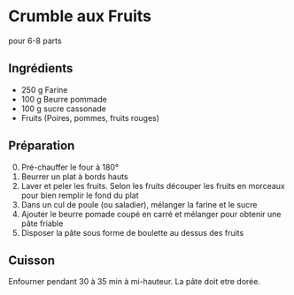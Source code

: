 # Crumble aux Fruits

pour 6-8 parts

## Ingrédients
* 250 g Farine
* 100 g Beurre pommade
* 100 g sucre cassonade
* Fruits (Poires, pommes, fruits rouges)

## Préparation

0. Pré-chauffer le four à 180°
1. Beurrer un plat à bords hauts
2. Laver et peler les fruits.
Selon les fruits découper les fruits en morceaux pour bien remplir le fond du plat
3. Dans un cul de poule (ou saladier), mélanger la farine et le sucre
4. Ajouter le beurre pomade coupé en carré et mélanger pour obtenir une pâte friable
5. Disposer la pâte sous forme de boulette au dessus des fruits

## Cuisson

Enfourner pendant 30 à 35 min à mi-hauteur.
La pâte doit etre dorée.
